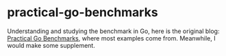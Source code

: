 # practical-go-benchmarks
Understanding and studying the benchmark in Go, here is the original blog: [Practical Go Benchmarks](https://www.instana.com/blog/practical-golang-benchmarks/), where most examples come from. Meanwhile, I would make some supplement.
